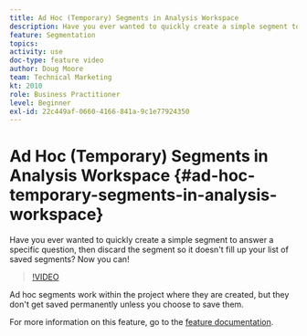 ```yaml
---
title: Ad Hoc (Temporary) Segments in Analysis Workspace
description: Have you ever wanted to quickly create a simple segment to answer a specific question, then discard the segment so it doesn't fill up your list of saved segments? Now you can!
feature: Segmentation
topics: 
activity: use
doc-type: feature video
author: Doug Moore
team: Technical Marketing
kt: 2010
role: Business Practitioner
level: Beginner
exl-id: 22c449af-0660-4166-841a-9c1e77924350
---
```

# Ad Hoc (Temporary) Segments in Analysis Workspace {#ad-hoc-temporary-segments-in-analysis-workspace}

Have you ever wanted to quickly create a simple segment to answer a specific question, then discard the segment so it doesn't fill up your list of saved segments? Now you can!

>[!VIDEO](https://video.tv.adobe.com/v/23978/?quality=12)

Ad hoc segments work within the project where they are created, but they don't get saved permanently unless you choose to save them.

For more information on this feature, go to the [feature documentation](https://marketing.adobe.com/resources/help/en_US/analytics/analysis-workspace/t_freeform-project-segment.html).
